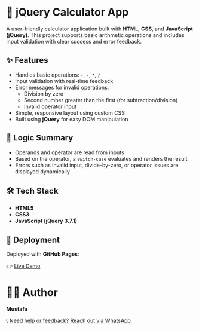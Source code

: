 # 🧮 jQuery Calculator App

A user-friendly calculator application built with **HTML**, **CSS**, and **JavaScript (jQuery)**. This project supports basic arithmetic operations and includes input validation with clear success and error feedback.

## ✨ Features

- Handles basic operations: `+`, `-`, `*`, `/`
- Input validation with real-time feedback
- Error messages for invalid operations:
  - Division by zero
  - Second number greater than the first (for subtraction/division)
  - Invalid operator input
- Simple, responsive layout using custom CSS
- Built using **jQuery** for easy DOM manipulation

## 🧠 Logic Summary

- Operands and operator are read from inputs
- Based on the operator, a `switch-case` evaluates and renders the result
- Errors such as invalid input, divide-by-zero, or operator issues are displayed dynamically

## 🛠 Tech Stack

- **HTML5**
- **CSS3**
- **JavaScript (jQuery 3.7.1)**

## 🚀 Deployment

Deployed with **GitHub Pages**:

👉 [Live Demo](https://mustafa21102005.github.io/norman-borlaug-biography-page/)

# 👨‍💻 Author

**Mustafa**

📞 [Need help or feedback? Reach out via WhatsApp](https://wa.me/966545117570)
